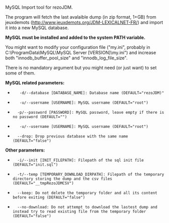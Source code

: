 MySQL Import tool for rezoJDM. 

The program will fetch the last avalaible dump (in zip format, 1+GB) from jeuxdemots (http://www.jeuxdemots.org/JDM-LEXICALNET-FR/) and import it into a new MySQL database.

**MySQL must be installed and added to the system PATH variable.**

You might want to modify your configuration file ("my.ini", probably in C:\ProgramData\MySQL\MySQL Server [VERSION]\my.ini") and increase both "innodb_buffer_pool_size" and "innodb_log_file_size".


There is no mandatory argument but you might need (or just want) to set some of them.

**MySQL related parameters:** 
*        -d/--database [DATABASE_NAME]: Database name (DEFAULT="rezoJDM)"
*        -u/--username [USERNAME]: MySQL username (DEFAULT="root")
*       -p/--password [PASSWORD]: MySQL password, leave empty if there is no password (DEFAULT="")
*        -u/--username [USERNAME]: MySQL username (DEFAULT="root")
*       --drop: Drop previous database with the same name (DEFAULT="false")

**Other parameters:**
 *       -i/--init [INIT_FILEPATH]: Filepath of the sql init file (DEFAULT="init.sql")
 *       -t/--temp [TEMPORARY_DOWNLOAD_DIRPATH]: Filepath of the temporary directory storing the dump and the csv files (DEFAULT="__tmpRezoJDMCSV")
 *       --keep: Do not delete the temporary folder and all its content before exiting (DEFAULT="false")
 *       --no-download: Do not attempt to download the lastest dump and instead try to read existing file from the temporary folder (DEFAULT="false")